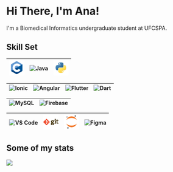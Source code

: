 <h1>Hi There, I'm Ana! </h1>
I'm a Biomedical Informatics undergraduate student at UFCSPA.


## Skill Set

<img title="C" alt="C" width="40px" src="https://raw.githubusercontent.com/github/explore/master/topics/c/c.png">|<img alt="Java" title="Java" width="40px" src="https://cdn.jsdelivr.net/gh/devicons/devicon/icons/java/java-original.svg">|<img title="Python" alt="Python" width="40px" src="https://raw.githubusercontent.com/github/explore/master/topics/python/python.png" />
|--|--|--|

<img title="Ionic" alt="Ionic" width="40px" src="https://cdn.jsdelivr.net/gh/devicons/devicon/icons/ionic/ionic-original.svg">|<img title="Angular" alt="Angular" width="40px" src="https://cdn.jsdelivr.net/gh/devicons/devicon/icons/angularjs/angularjs-original.svg">|<img title="Flutter" alt="Flutter" width="40px" src="https://cdn.jsdelivr.net/gh/devicons/devicon/icons/flutter/flutter-original.svg">|<img title="Dart" alt="Dart" width="40px" src="https://cdn.jsdelivr.net/gh/devicons/devicon/icons/dart/dart-original.svg">|
|--|--|--|--|

<img title="MySQL" alt="MySQL" width="40px" src="https://cdn.jsdelivr.net/gh/devicons/devicon@v2.14.0/devicon.min.css">|<img title="Firebase" alt="Firebase" width="40px" src="https://cdn.jsdelivr.net/gh/devicons/devicon/icons/firebase/firebase-plain.svg">
|--|--|

<img title="VS Code" alt="VS Code" width="40px" src="https://img.icons8.com/fluent/48/000000/visual-studio-code-2019.png">|<img title="git" alt="git" width="40px" src="https://raw.githubusercontent.com/github/explore/master/topics/git/git.png">|<img title="Jupyter Notebook" alt="Jupyter" width="40px" src="https://raw.githubusercontent.com/github/explore/master/topics/jupyter-notebook/jupyter-notebook.png">|<img title="Figma" alt="Figma" width="40px" src="https://cdn.jsdelivr.net/gh/devicons/devicon/icons/figma/figma-original.svg">
|--|--|--|--|

## Some of my stats
  <a href="https://github.com/anapowarchuk">
<!-- <img height="180em" src="https://github-readme-stats.vercel.app/api?username=anapowarchuk&show_icons=true&theme=dracula&include_all_commits=true&count_private=true"/> -->
  <img height="180em" src="https://github-readme-stats.vercel.app/api/top-langs/?username=anapowarchuk&layout=compact&langs_count=7&theme=dracula"/>

<br>





